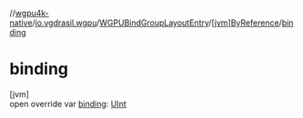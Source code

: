 //[wgpu4k-native](../../../../index.md)/[io.ygdrasil.wgpu](../../index.md)/[WGPUBindGroupLayoutEntry](../index.md)/[[jvm]ByReference](index.md)/[binding](binding.md)

# binding

[jvm]\
open override var [binding](binding.md): [UInt](https://kotlinlang.org/api/core/kotlin-stdlib/kotlin/-u-int/index.html)